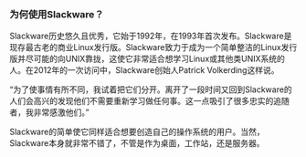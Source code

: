 ### 为何使用Slackware？

Slackware历史悠久且优秀，它始于1992年，在1993年首次发布。Slackware是现存最古老的商业Linux发行版。Slackware致力于成为一个简单整洁的Linux发行版并尽可能的向UNIX靠拢，这使它非常适合想学习Linux或其他类UNIX系统的人。在2012年的一次访问中，Slackware创始人Patrick Volkerding这样说。

“为了使事情有所不同，我试着把它们分开。离开了一段时间又回到Slackware的人们会高兴的发现他们不需要重新学习做任何事。这一点吸引了很多忠实的追随者，我非常感激他们。”

Slackware的简单使它同样适合想要创造自己的操作系统的用户。当然，Slackware本身就非常不错了，不管是作为桌面，工作站，还是服务器。

